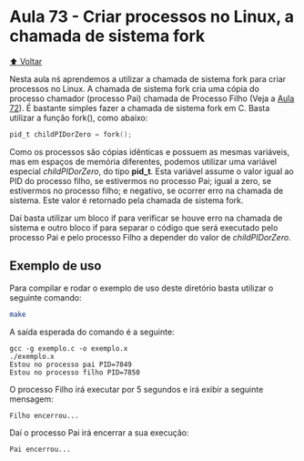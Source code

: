 # Aula 73 - Criar processos no Linux, a chamada de sistema fork

[:arrow_up: Voltar](https://github.com/Geofisicando/C-orientado-a-testes#%C3%ADndice)

Nesta aula nś aprendemos a utilizar a chamada de sistema fork para criar processos no Linux. A chamada de sistema fork cria uma cópia do processo
chamador (processo Pai) chamada de Processo Filho (Veja a [Aula 72](https://github.com/Geofisicando/C-orientado-a-testes/tree/main/exemplos/syscalls/intro#chamada-de-sistema-fork)). É bastante simples fazer a chamada de sistema fork em C. Basta utilizar a função fork(), como abaixo:

```c
pid_t childPIDorZero = fork();
```

Como os processos são cópias idênticas e possuem as mesmas variáveis, mas em espaços de memória diferentes,
podemos utilizar uma variável especial _childPIDorZero_, do tipo **pid_t**.
Esta variável assume o valor igual ao PID do processo filho, se estivermos no processo Pai;
igual a zero, se estivermos no processo filho; e negativo, se ocorrer erro na chamada de sistema.
Este valor é retornado pela chamada de sistema fork.

Daí basta utilizar um bloco if para verificar se houve erro na chamada de sistema e outro bloco if para
separar o código que será executado pelo processo Pai e pelo processo Filho a depender do valor
de _childPIDorZero_.

## Exemplo de uso

Para compilar e rodar o exemplo de uso deste diretório basta utilizar o seguinte comando:

```sh
make
```

A saída esperada do comando é a seguinte:

```
gcc -g exemplo.c -o exemplo.x
./exemplo.x
Estou no processo pai PID=7849
Estou no processo filho PID=7850
```

O processo Filho irá executar por 5 segundos e irá exibir a seguinte mensagem:

```
Filho encerrou...
```

Daí o processo Pai irá encerrar a sua execução:

```
Pai encerrou...
```
